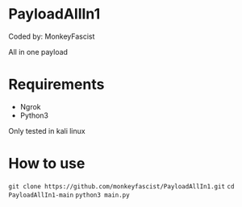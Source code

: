 # PayloadAllIn1
Coded by: MonkeyFascist

All in one payload

# Requirements
- Ngrok
- Python3

Only tested in kali linux

# How to use
`git clone https://github.com/monkeyfascist/PayloadAllIn1.git`
`cd PayloadAllIn1-main`
`python3 main.py`
